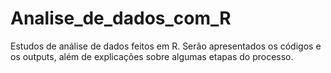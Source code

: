 # Analise_de_dados_com_R
Estudos de análise de dados feitos em R. Serão apresentados os códigos e os outputs, além de explicações sobre algumas etapas do processo.

